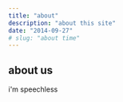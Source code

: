 ```yaml
---
title: "about"
description: "about this site"
date: "2014-09-27"
# slug: "about time"
---
```


## about us

i'm speechless
